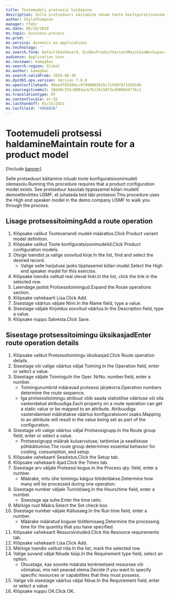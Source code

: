 ```yaml
---
title: Tootemudeli protsessi haldamine
description: Selle protseduuri käitamine nõuab toote konfiguratsioonimudeli olemasolu.
author: ShylaThompson
manager: tfehr
ms.date: 08/29/2018
ms.topic: business-process
ms.prod: ''
ms.service: dynamics-ax-applications
ms.technology: ''
ms.search.form: DefaultDashboard, EcoResProductVariantMaintainWorkspace, PCProductConfigurationModelListPage, PCProductConfigurationModelDetails, PCRouteOperationDetails, WrkCtrCapabilityLookUp
audience: Application User
ms.reviewer: kamaybac
ms.search.region: Global
ms.author: kamaybac
ms.search.validFrom: 2016-06-30
ms.dyn365.ops.version: Version 7.0.0
ms.openlocfilehash: 90ea3f65284cc97906002015c715d9f071202bdb
ms.sourcegitcommit: 38d40c331c8894acb7b119c5073e3088b54776c1
ms.translationtype: HT
ms.contentlocale: et-EE
ms.lasthandoff: 01/15/2021
ms.locfileid: "4966826"
---
```

# <a name="maintain-route-for-a-product-model"></a><span data-ttu-id="f22c2-103">Tootemudeli protsessi haldamine</span><span class="sxs-lookup"><span data-stu-id="f22c2-103">Maintain route for a product model</span></span>

[!include [banner](../../includes/banner.md)]

<span data-ttu-id="f22c2-104">Selle protseduuri käitamine nõuab toote konfiguratsioonimudeli olemasolu.</span><span class="sxs-lookup"><span data-stu-id="f22c2-104">Running this procedure requires that a product configuration model exists.</span></span> <span data-ttu-id="f22c2-105">See protseduur kasutab tipptasemel kõlari mudelit demoettevõttes USMF, et juhatada teid läbi protsessi.</span><span class="sxs-lookup"><span data-stu-id="f22c2-105">This procedure uses the High end speaker model in the demo company USMF to walk you through the process.</span></span>


## <a name="add-a-route-operation"></a><span data-ttu-id="f22c2-106">Lisage protsessitoiming</span><span class="sxs-lookup"><span data-stu-id="f22c2-106">Add a route operation</span></span>
1. <span data-ttu-id="f22c2-107">Klõpsake valikut Tootevariandi mudeli määratlus.</span><span class="sxs-lookup"><span data-stu-id="f22c2-107">Click Product variant model definition.</span></span>
2. <span data-ttu-id="f22c2-108">Klõpsake valikut Toote konfiguratsioonimudelid.</span><span class="sxs-lookup"><span data-stu-id="f22c2-108">Click Product configuration models.</span></span>
3. <span data-ttu-id="f22c2-109">Otsige loendist ja valige soovitud kirje.</span><span class="sxs-lookup"><span data-stu-id="f22c2-109">In the list, find and select the desired record.</span></span>
    * <span data-ttu-id="f22c2-110">Valige selle harjutuse jaoks tipptasemel kõlari mudel.</span><span class="sxs-lookup"><span data-stu-id="f22c2-110">Select the High end speaker model for this exercise.</span></span>  
4. <span data-ttu-id="f22c2-111">Klõpsake loendis valitud real olevat linki.</span><span class="sxs-lookup"><span data-stu-id="f22c2-111">In the list, click the link in the selected row.</span></span>
5. <span data-ttu-id="f22c2-112">Laiendage jaotist Protsessitoimingud.</span><span class="sxs-lookup"><span data-stu-id="f22c2-112">Expand the Route operations section.</span></span>
6. <span data-ttu-id="f22c2-113">Klõpsake vahekaarti Lisa.</span><span class="sxs-lookup"><span data-stu-id="f22c2-113">Click Add.</span></span>
7. <span data-ttu-id="f22c2-114">Sisestage väärtus väljale Nimi.</span><span class="sxs-lookup"><span data-stu-id="f22c2-114">In the Name field, type a value.</span></span>
8. <span data-ttu-id="f22c2-115">Sisestage väljale Kirjeldus soovitud väärtus.</span><span class="sxs-lookup"><span data-stu-id="f22c2-115">In the Description field, type a value.</span></span>
9. <span data-ttu-id="f22c2-116">Klõpsake nuppu Salvesta.</span><span class="sxs-lookup"><span data-stu-id="f22c2-116">Click Save.</span></span>

## <a name="enter-route-operation-details"></a><span data-ttu-id="f22c2-117">Sisestage protsessitoimingu üksikasjad</span><span class="sxs-lookup"><span data-stu-id="f22c2-117">Enter route operation details</span></span>
1. <span data-ttu-id="f22c2-118">Klõpsake valikut Protsessitoimingu üksikasjad.</span><span class="sxs-lookup"><span data-stu-id="f22c2-118">Click Route operation details.</span></span>
2. <span data-ttu-id="f22c2-119">Sisestage või valige väärtus väljal Toiming.</span><span class="sxs-lookup"><span data-stu-id="f22c2-119">In the Operation field, enter or select a value.</span></span>
3. <span data-ttu-id="f22c2-120">Sisestage väljale Toimingu</span><span class="sxs-lookup"><span data-stu-id="f22c2-120">In the Oper.</span></span> <span data-ttu-id="f22c2-121">Nr</span><span class="sxs-lookup"><span data-stu-id="f22c2-121">No.</span></span> <span data-ttu-id="f22c2-122">number.</span><span class="sxs-lookup"><span data-stu-id="f22c2-122">field, enter a number.</span></span>
    * <span data-ttu-id="f22c2-123">Toimingunumbrid määravad protsessi järjekorra.</span><span class="sxs-lookup"><span data-stu-id="f22c2-123">Operation numbers determine the route sequence.</span></span>  
    * <span data-ttu-id="f22c2-124">Iga protsessitoimingu atribuut võib saada statistilise väärtuse või olla vastendatud atribuudiga.</span><span class="sxs-lookup"><span data-stu-id="f22c2-124">Each property on a route operation can get a static value or be mapped to an attribute.</span></span> <span data-ttu-id="f22c2-125">Atribuudiga vastendamisel määratakse väärtus konfiguratsiooni osaks.</span><span class="sxs-lookup"><span data-stu-id="f22c2-125">Mapping to an attribute will result in the value being set as part of the configuration.</span></span>  
4. <span data-ttu-id="f22c2-126">Sisestage või valige väärtus väljal Protsessigrupp.</span><span class="sxs-lookup"><span data-stu-id="f22c2-126">In the Route group field, enter or select a value.</span></span>
    * <span data-ttu-id="f22c2-127">Protsessigrupp määrab kuluarvutuse, tarbimise ja seadistuse põhikäitumise.</span><span class="sxs-lookup"><span data-stu-id="f22c2-127">The route group determines essential behavior for costing, consumption, and setup.</span></span>  
5. <span data-ttu-id="f22c2-128">Klõpsake vahekaarti Seadistus.</span><span class="sxs-lookup"><span data-stu-id="f22c2-128">Click the Setup tab.</span></span>
6. <span data-ttu-id="f22c2-129">Klõpsake vahekaarti Ajad.</span><span class="sxs-lookup"><span data-stu-id="f22c2-129">Click the Times tab.</span></span>
7. <span data-ttu-id="f22c2-130">Sisestage arv väljale Protsessi kogus.</span><span class="sxs-lookup"><span data-stu-id="f22c2-130">In the Process qty. field, enter a number.</span></span>
    * <span data-ttu-id="f22c2-131">Määrake, mitu ühe toimingu käigus töödeldakse.</span><span class="sxs-lookup"><span data-stu-id="f22c2-131">Determine how many will be processed during one operation.</span></span>  
8. <span data-ttu-id="f22c2-132">Sisestage number väljale Tunnid/aeg.</span><span class="sxs-lookup"><span data-stu-id="f22c2-132">In the Hours/time field, enter a number.</span></span>
    * <span data-ttu-id="f22c2-133">Sisestage aja suhe.</span><span class="sxs-lookup"><span data-stu-id="f22c2-133">Enter the time ratio.</span></span>  
9. <span data-ttu-id="f22c2-134">Märkige ruut Määra.</span><span class="sxs-lookup"><span data-stu-id="f22c2-134">Select the Set check box.</span></span>
10. <span data-ttu-id="f22c2-135">Sisestage number väljale Käitusaeg.</span><span class="sxs-lookup"><span data-stu-id="f22c2-135">In the Run time field, enter a number.</span></span>
    * <span data-ttu-id="f22c2-136">Määrake määratud koguse töötlemisaeg.</span><span class="sxs-lookup"><span data-stu-id="f22c2-136">Determine the processing time for the quantity that you have specified.</span></span>  
11. <span data-ttu-id="f22c2-137">Klõpsake vahekaarti Ressursinõuded.</span><span class="sxs-lookup"><span data-stu-id="f22c2-137">Click the Resource requirements tab.</span></span>
12. <span data-ttu-id="f22c2-138">Klõpsake vahekaarti Lisa.</span><span class="sxs-lookup"><span data-stu-id="f22c2-138">Click Add.</span></span>
13. <span data-ttu-id="f22c2-139">Märkige loendis valitud rida.</span><span class="sxs-lookup"><span data-stu-id="f22c2-139">In the list, mark the selected row.</span></span>
14. <span data-ttu-id="f22c2-140">Valige suvand väljal Nõude tüüp.</span><span class="sxs-lookup"><span data-stu-id="f22c2-140">In the Requirement type field, select an option.</span></span>
    * <span data-ttu-id="f22c2-141">Otsustage, kas soovite määrata konkreetseid ressursse või võimalusi, mis neil peavad olema.</span><span class="sxs-lookup"><span data-stu-id="f22c2-141">Decide if you want to specify specific resources or capabilities that they must possess.</span></span>  
15. <span data-ttu-id="f22c2-142">Valige või sisestage väärtus väljal Nõue.</span><span class="sxs-lookup"><span data-stu-id="f22c2-142">In the Requirement field, enter or select a value.</span></span>
16. <span data-ttu-id="f22c2-143">Klõpsake nuppu OK.</span><span class="sxs-lookup"><span data-stu-id="f22c2-143">Click OK.</span></span>

